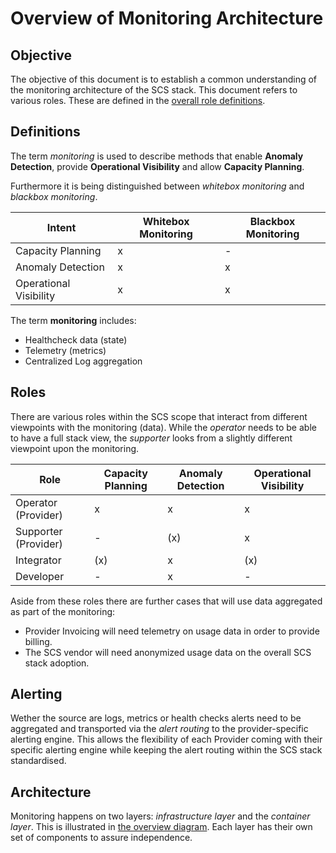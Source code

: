 # Overview of Monitoring Architecture

## Objective

The objective of this document is to establish a common understanding of the monitoring architecture of the SCS stack. This document refers to various roles. These are defined in the [overall role definitions](https://github.com/SovereignCloudStack/Design-Docs/blob/master/terms_and_roles_identity_and_access_management.md).

## Definitions

The term _monitoring_ is used to describe methods that enable **Anomaly Detection**, provide
**Operational Visibility** and allow **Capacity Planning**.

Furthermore it is being distinguished between _whitebox monitoring_ and _blackbox monitoring_.

| Intent                 | Whitebox Monitoring | Blackbox Monitoring |
| ---------------------- | ------------------- | ------------------- |
| Capacity Planning      | x                   | -                   |
| Anomaly Detection      | x                   | x                   |
| Operational Visibility | x                   | x                   |

The term **monitoring** includes:

- Healthcheck data (state)
- Telemetry (metrics)
- Centralized Log aggregation

## Roles

There are various roles within the SCS scope that interact from different viewpoints with the monitoring (data). While the _operator_ needs to be able to have a full stack view, the _supporter_ looks from a slightly different viewpoint upon the monitoring.

| Role                 | Capacity Planning | Anomaly Detection | Operational Visibility |
| -------------------- | ----------------- | ----------------- | ---------------------- |
| Operator (Provider)  | x                 | x                 | x                      |
| Supporter (Provider) | -                 | (x)               | x                      |
| Integrator           | (x)               | x                 | (x)                    |
| Developer            | -                 | x                 | -                      |

Aside from these roles there are further cases that will use data aggregated as part of the monitoring:

- Provider Invoicing will need telemetry on usage data in order to provide billing.
- The SCS vendor will need anonymized usage data on the overall SCS stack adoption.

## Alerting

Wether the source are logs, metrics or health checks alerts need to be aggregated and transported via the _alert routing_ to the provider-specific alerting engine. This allows the flexibility of each Provider coming with their specific alerting engine while keeping the alert routing within the SCS stack standardised.

## Architecture

Monitoring happens on two layers: _infrastructure layer_ and the _container layer_. This is illustrated in [the overview diagram](https://github.com/SovereignCloudStack/Design-Docs/blob/wip-overview-monitoring-architecture/overview_monitoring_architecture.svg).
Each layer has their own set of components to assure independence.
